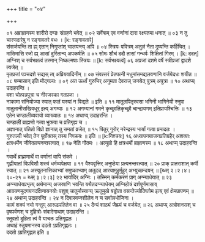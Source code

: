 +++
title = "०४"

+++

०१  अब्राह्मणस्य शारीरो दण्डः संग्रहणे भवेत् ॥
०२  सर्वेषाम् एव वर्णानां दारा रक्ष्यतमा धनात् ॥
०३  न तु चारणदारेषु न रङ्गावतरे वधः । [k: रङ्गावतारे]  <br>संसर्जयन्ति ता ह्य् एतान् निगुप्तांश् चालयन्त्य् अपि ॥
०४  स्त्रियः पवित्रम् अतुलं नैता दुष्यन्ति कर्हिचित् ।  <br>मासिमासि रजो ह्य् आसां दुरितान्य् अपकर्षति ॥
०५  सोमः शौचं ददौ तासां गन्धर्वः शिक्षितां गिरम् । [k: ददत्]  <br>अग्निश् च सर्वभक्षत्वं तस्मान् निष्कल्मषाः स्त्रियः ॥ [k: सर्वभक्ष्यत्वं]
०६  अप्रजां दशमे वर्षे स्त्रीप्रजां द्वादशे त्यजेत् ।  <br>मृतप्रजां पञ्चदशे सद्यस् त्व् अप्रियवादिनीम् ॥
०७  संवत्सरं प्रेतपत्नी मधुमांसमद्यलवणानि वर्जयेदधः शयीत ॥
०८  षण्मासान् इति मौद्गल्यः ॥
०९  अत ऊर्ध्वं गुरुभिर् अनुमता देवराज् जनयेत् पुत्रम् अपुत्रा ॥
१०  अथाप्य् उदाहरन्ति ।  <br>वशा चोत्पन्नपुत्रा च नीरजस्का गतप्रजा ।  <br>नाकामा संनियोज्या स्यात् फलं यस्यां न विद्यते ॥ इति ॥
११  मातुलपितृस्वसा भगिनी भागिनेयी स्नुषा मातुलानीसखिवधूर् इत्य् अगम्याः ॥
१२  अगम्यानां गमने कृच्छ्रातिकृच्छ्रौ चान्द्रायणम् इतिप्रायश्चित्तिः ॥
१३  एतेन चण्डालीव्यवायो व्याख्यातः ॥
१४  अथाप्य् उदाहरन्ति ।  <br>चण्डालीं ब्राह्मणो गत्वा भुक्त्वा च प्रतिगृह्य च ।  <br>अज्ञानात् पतितो विप्रो ज्ञानात् तु समतां व्रजेत् ॥
१५  पितुर् गुरोर् नरेन्द्रस्य भार्यां गत्वा प्रमादतः ।  <br>गुरुतल्पी भवेत् तेन पूर्वोक्तस् तस्य निष्क्रयः ॥ इति ॥ [k:निश्चयः]
१६  अध्यापनयाजनप्रतिग्रहैर् अशक्तः क्षत्रधर्मेण जीवेत्प्रत्यनन्तरत्वात् ॥
१७  नेति गौतमः । अत्युग्रो हि क्षत्रधर्मो ब्राह्मणस्य ॥
१८  अथाप्य् उदाहरन्ति ।  <br>गवार्थे ब्राह्मणार्थे वा वर्णानां वापि संकरे ।  <br>गृह्णीयातां विप्रविशौ शस्त्रं धर्मव्यपेक्षया ॥
१९  वैश्यवृत्तिर् अनुष्ठेया प्रत्यनन्तरत्वात् ॥
२०  प्राक् प्रातराशात् कर्षी स्यात् ॥
२१  अस्यूतनासिकाभ्यां समुष्काभ्याम् अतुदन्न् आरयामुहुर्मुहुर् अभ्युच्छन्दयन् ॥ [ब्ध्स् २।२।४।२०-२१  = ब्ध्स् ३।२।३]
२२  भार्यादिर् अग्निः । तस्मिन् कर्मकरणं प्राग् अग्न्याधेयात् ॥
२३  अग्न्याधेयप्रभृत्य् अथेमान्य् अजस्राणि भवन्ति यथैतदग्न्याधेयम् अग्निहोत्रं दर्शपूर्णमासाव् आग्रयणमुदगयनदक्षिणायनयोः पशुश् चातुर्मास्यान्य् ऋतुमुखे षड्ढोता वसन्तेज्योतिष्तोम इत्य् एवं क्षेमप्रापणम् ॥
२४  अथाप्य् उदाहरन्ति ।
२४  न दिवास्वप्नशीलेन न च सर्वान्नभोजिना ।  <br>कामं शक्यं नभो गन्तुम् आरूढपतितेन वा ॥
२५  दैन्यं शाठ्यं जैह्म्यं च वर्जयेत् ॥
२६  अथाप्य् अत्रोशनसश् च वृषपर्वणश् च दुहित्रोः संवादेगाथाम् उदाहरन्ति ।  <br>स्तुवतो दुहिता त्वं वै याचतः प्रतिगृह्णतः ।  <br>अथाहं स्तूयमानस्य ददतो ऽप्रतिगृह्णतः ।  <br>ददतो ऽप्रतिगृह्णत इति ॥
